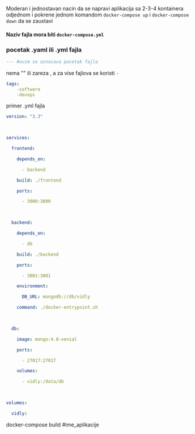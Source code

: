 Moderan i jednostavan nacin da se napravi aplikacija sa 2-3-4 kontainera odjednom i pokrene jednom komandom `docker-compose up`  i `docker-compose down` da se zaustavi
#### Naziv fajla mora biti `docker-compose.yml`
### pocetak .yaml ili .yml fajla
```yml
--- #ovim se oznacava pocetak fajla
```
nema "" ili zareza , a za vise fajlova se koristi `-`
```yaml
tags:
	-software
	-devops
```

primer .yml fajla
```yaml
version: "3.3"

  

services:

  frontend:

    depends_on:

      - backend

    build: ./frontend

    ports:

      - 3000:3000

  

  backend:

    depends_on:

      - db

    build: ./backend

    ports:

      - 3001:3001

    environment:

      DB_URL: mongodb://db/vidly

    command: ./docker-entrypoint.sh

  

  db:

    image: mongo:4.0-xenial

    ports:

      - 27017:27017

    volumes:

      - vidly:/data/db

  

volumes:

  vidly:
```

docker-compose build #ime_aplikacije
